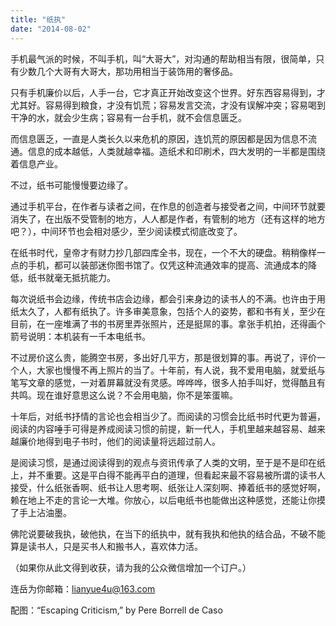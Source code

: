 ```yaml
---
title: "纸执"
date: "2014-08-02"
---
```


手机最气派的时候，不叫手机，叫“大哥大”，对沟通的帮助相当有限，很简单，只有少数几个大哥有大哥大，那功用相当于装饰用的奢侈品。

只有手机廉价以后，人手一台，它才真正开始改变这个世界。好东西容易得到，才尤其好。容易得到粮食，才没有饥荒；容易发言交流，才没有误解冲突；容易喝到干净的水，就会少生病；容易有一台手机，就不会信息匮乏。

而信息匮乏，一直是人类长久以来危机的原因，连饥荒的原因都是因为信息不流通。信息的成本越低，人类就越幸福。造纸术和印刷术，四大发明的一半都是围绕着信息产业。

不过，纸书可能慢慢要边缘了。

通过手机平台，在作者与读者之间，在作息的创造者与接受者之间，中间环节就要消失了，在出版不受管制的地方，人人都是作者，有管制的地方（还有这样的地方吧？），中间环节也会相对感少，至少阅读模式彻底改变了。

在纸书时代，皇帝才有财力抄几部四库全书，现在，一个不大的硬盘。稍稍像样一点的手机，都可以装部迷你图书馆了。仅凭这种流通效率的提高、流通成本的降低，纸书就毫无抵抗能力。

每次说纸书会边缘，传统书店会边缘，都会引来身边的读书人的不满。也许由于用纸太久了，人都有纸执了。许多审美意象，包括个人的姿势，都和书有关，至少在目前，在一座堆满了书的书房里弄张照片，还是挺屌的事。拿张手机拍，还得画个箭号说明：本机装有一千本电纸书。

不过房价这么贵，能腾空书房，多出好几平方，那是很划算的事。再说了，评价一个人，大家也慢慢不再上照片的当了。十年前，有人说，我不爱用电脑，就爱纸与笔写文章的感觉，一对着屏幕就没有灵感。哗哗哗，很多人拍手叫好，觉得酷且有共鸣。现在谁好意思这么说？不会用电脑，你不是笨蛋嘛。

十年后，对纸书抒情的言论也会相当少了。而阅读的习惯会比纸书时代更为普遍，阅读的内容唾手可得是养成阅读习惯的前提，新一代人，手机里越来越容易、越来越廉价地得到电子书时，他们的阅读量将远超过前人。

是阅读习惯，是通过阅读得到的观点与资讯传承了人类的文明，至于是不是印在纸上，并不重要。这是平白得不能再平白的道理，但看起来最不容易被所谓的读书人接受，什么纸张香啊、纸书让人思考啊、纸张让人深刻啊、捧着纸书的感觉好啊，赖在地上不走的言论一大堆。你放心，以后电纸书也能做出这种感觉，还能让你摸了手上沾油墨。

佛陀说要破我执，破他执，在当下的纸执中，就有我执和他执的结合品，不破不能算是读书人，只是买书人和搬书人，喜欢体力活。

（如果你从此文得到收获，请为我的公众微信增加一个订户。）

连岳为你邮箱：lianyue4u@163.com

配图：“Escaping Criticism,” by Pere Borrell de Caso

